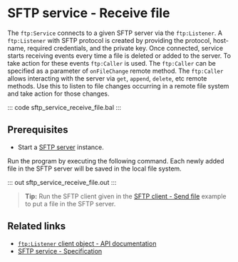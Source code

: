 # SFTP service - Receive file

The `ftp:Service` connects to a given SFTP server via the `ftp:Listener`. A `ftp:Listener` with SFTP protocol is created by providing the protocol, host-name, required credentials, and the private key. Once connected, service starts receiving events every time a file is deleted or added to the server. To take action for these events `ftp:Caller` is used. The `ftp:Caller` can be specified as a parameter of `onFileChange` remote method. The `ftp:Caller` allows interacting with the server via `get`, `append`, `delete`, etc remote methods. Use this to listen to file changes occurring in a remote file system and take action for those changes.

::: code sftp_service_receive_file.bal :::

## Prerequisites
- Start a [SFTP server](https://hub.docker.com/r/atmoz/sftp/) instance.

Run the program by executing the following command. Each newly added file in the SFTP server will be saved in the local file system.

::: out sftp_service_receive_file.out :::

>**Tip:** Run the SFTP client given in the [SFTP client - Send file](/learn/by-example/sftp-client-send-file) example to put a file in the SFTP server.

## Related links
- [`ftp:Listener` client object - API documentation](https://lib.ballerina.io/ballerina/ftp/latest/listeners/Listener)
- [SFTP service - Specification](/spec/ftp/#422-secure-listener)
